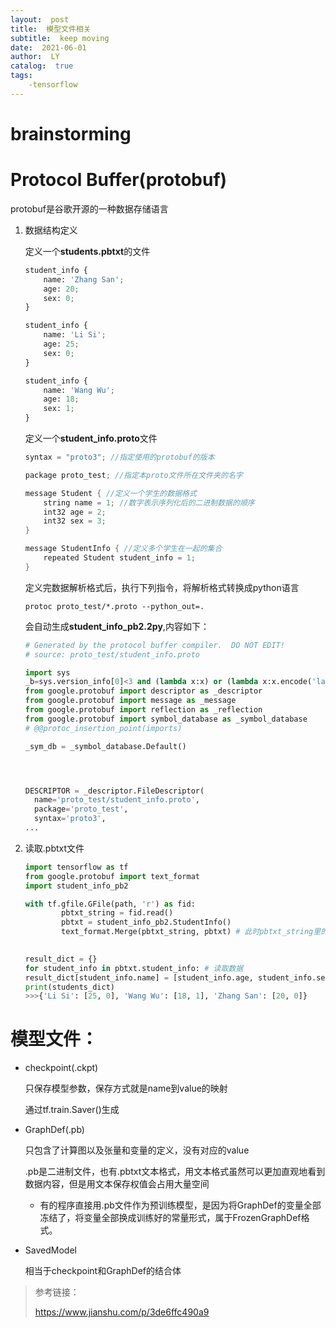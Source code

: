 ```yaml
---
layout:  post
title:  模型文件相关
subtitle:  keep moving
date:  2021-06-01
author:  LY
catalog:  true
tags:
    -tensorflow
---
```


# brainstorming

# Protocol Buffer(protobuf)

protobuf是谷歌开源的一种数据存储语言

1. 数据结构定义

   定义一个**students.pbtxt**的文件

   ```python
   student_info {
       name: 'Zhang San';
       age: 20;
       sex: 0;
   }
   
   student_info {
       name: 'Li Si';
       age: 25;
       sex: 0;
   }
   
   student_info {
       name: 'Wang Wu';
       age: 18;
       sex: 1;
   }
   ```

   定义一个**student_info.proto**文件

   ```C++
   syntax = "proto3"; //指定使用的protobuf的版本
   
   package proto_test; //指定本proto文件所在文件夹的名字
   
   message Student { //定义一个学生的数据格式
       string name = 1; //数字表示序列化后的二进制数据的顺序
       int32 age = 2;
       int32 sex = 3;        
   }
   
   message StudentInfo { //定义多个学生在一起的集合
       repeated Student student_info = 1;        
   }
   ```

   定义完数据解析格式后，执行下列指令，将解析格式转换成python语言

   ```
   protoc proto_test/*.proto --python_out=.
   ```

   会自动生成**student_info_pb2.2py**,内容如下：

   ```python
   # Generated by the protocol buffer compiler.  DO NOT EDIT!
   # source: proto_test/student_info.proto
   
   import sys
   _b=sys.version_info[0]<3 and (lambda x:x) or (lambda x:x.encode('latin1'))
   from google.protobuf import descriptor as _descriptor
   from google.protobuf import message as _message
   from google.protobuf import reflection as _reflection
   from google.protobuf import symbol_database as _symbol_database
   # @@protoc_insertion_point(imports)
   
   _sym_db = _symbol_database.Default()
   
   
   
   
   DESCRIPTOR = _descriptor.FileDescriptor(
     name='proto_test/student_info.proto',
     package='proto_test',
     syntax='proto3',
   ...
   ```

2. 读取.pbtxt文件

   ```python
   import tensorflow as tf
   from google.protobuf import text_format
   import student_info_pb2
   
   with tf.gfile.GFile(path, 'r') as fid:
           pbtxt_string = fid.read()
           pbtxt = student_info_pb2.StudentInfo()
           text_format.Merge(pbtxt_string, pbtxt) # 此时pbtxt_string里的数据已经按照pbtxt的数据格式存储在pbtxt中
   
           
   result_dict = {}
   for student_info in pbtxt.student_info: # 读取数据
   result_dict[student_info.name] = [student_info.age, student_info.sex]
   print(students_dict)
   >>>{'Li Si': [25, 0], 'Wang Wu': [18, 1], 'Zhang San': [20, 0]}
   ```

   

# 模型文件：

* checkpoint(.ckpt)

  只保存模型参数，保存方式就是name到value的映射

  通过tf.train.Saver()生成

* GraphDef(.pb)

  只包含了计算图以及张量和变量的定义，没有对应的value

  .pb是二进制文件，也有.pbtxt文本格式，用文本格式虽然可以更加直观地看到数据内容，但是用文本保存权值会占用大量空间

  * 有的程序直接用.pb文件作为预训练模型，是因为将GraphDef的变量全部冻结了，将变量全部换成训练好的常量形式，属于FrozenGraphDef格式。

* SavedModel

  相当于checkpoint和GraphDef的结合体

> 参考链接：
>
> https://www.jianshu.com/p/3de6ffc490a9

